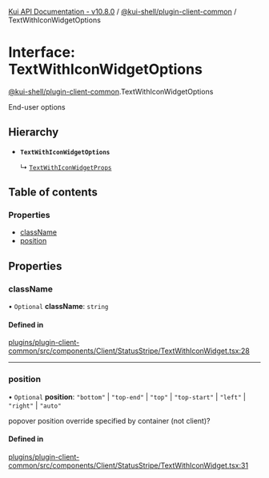[Kui API Documentation - v10.8.0](../README.md) / [@kui-shell/plugin-client-common](../modules/kui_shell_plugin_client_common.md) / TextWithIconWidgetOptions

# Interface: TextWithIconWidgetOptions

[@kui-shell/plugin-client-common](../modules/kui_shell_plugin_client_common.md).TextWithIconWidgetOptions

End-user options

## Hierarchy

- **`TextWithIconWidgetOptions`**

  ↳ [`TextWithIconWidgetProps`](kui_shell_plugin_client_common.TextWithIconWidgetProps.md)

## Table of contents

### Properties

- [className](kui_shell_plugin_client_common.TextWithIconWidgetOptions.md#classname)
- [position](kui_shell_plugin_client_common.TextWithIconWidgetOptions.md#position)

## Properties

### className

• `Optional` **className**: `string`

#### Defined in

[plugins/plugin-client-common/src/components/Client/StatusStripe/TextWithIconWidget.tsx:28](https://github.com/kubernetes-sigs/kui/blob/kui/plugins/plugin-client-common/src/components/Client/StatusStripe/TextWithIconWidget.tsx#L28)

---

### position

• `Optional` **position**: `"bottom"` \| `"top-end"` \| `"top"` \| `"top-start"` \| `"left"` \| `"right"` \| `"auto"`

popover position override specified by container (not client)?

#### Defined in

[plugins/plugin-client-common/src/components/Client/StatusStripe/TextWithIconWidget.tsx:31](https://github.com/kubernetes-sigs/kui/blob/kui/plugins/plugin-client-common/src/components/Client/StatusStripe/TextWithIconWidget.tsx#L31)
